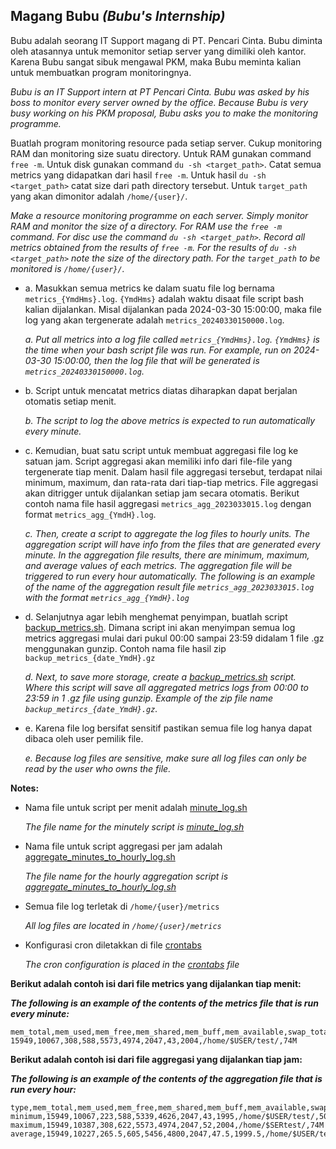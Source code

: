 ## Magang Bubu _(Bubu's Internship)_

Bubu adalah seorang IT Support magang di PT. Pencari Cinta. Bubu diminta oleh atasannya untuk memonitor setiap server yang dimiliki oleh kantor. Karena Bubu sangat sibuk mengawal PKM, maka Bubu meminta kalian untuk membuatkan program monitoringnya.

_Bubu is an IT Support intern at PT Pencari Cinta. Bubu was asked by his boss to monitor every server owned by the office. Because Bubu is very busy working on his PKM proposal, Bubu asks you to make the monitoring programme._

Buatlah program monitoring resource pada setiap server. Cukup monitoring RAM dan monitoring size suatu directory. Untuk RAM gunakan command `free -m`. Untuk disk gunakan command `du -sh <target_path>`. Catat semua metrics yang didapatkan dari hasil `free -m`. Untuk hasil `du -sh <target_path>` catat size dari path directory tersebut. Untuk `target_path` yang akan dimonitor adalah `/home/{user}/`.

_Make a resource monitoring programme on each server. Simply monitor RAM and monitor the size of a directory. For RAM use the `free -m` command. For disc use the command `du -sh <target_path>`. Record all metrics obtained from the results of `free -m`. For the results of `du -sh <target_path>` note the size of the directory path. For the `target_path` to be monitored is `/home/{user}/`._

- a. Masukkan semua metrics ke dalam suatu file log bernama `metrics_{YmdHms}.log`. `{YmdHms}` adalah waktu disaat file script bash kalian dijalankan. Misal dijalankan pada 2024-03-30 15:00:00, maka file log yang akan tergenerate adalah `metrics_20240330150000.log`.

  <em>

  a. Put all metrics into a log file called `metrics_{YmdHms}.log`. `{YmdHms}` is the time when your bash script file was run. For example, run on 2024-03-30 15:00:00, then the log file that will be generated is `metrics_20240330150000.log`.

  </em>

- b. Script untuk mencatat metrics diatas diharapkan dapat berjalan otomatis setiap menit.

  _b. The script to log the above metrics is expected to run automatically every minute._

- c. Kemudian, buat satu script untuk membuat aggregasi file log ke satuan jam. Script aggregasi akan memiliki info dari file-file yang tergenerate tiap menit. Dalam hasil file aggregasi tersebut, terdapat nilai minimum, maximum, dan rata-rata dari tiap-tiap metrics. File aggregasi akan ditrigger untuk dijalankan setiap jam secara otomatis. Berikut contoh nama file hasil aggregasi `metrics_agg_2023033015.log` dengan format `metrics_agg_{YmdH}.log`.

  <em>

  c. Then, create a script to aggregate the log files to hourly units. The aggregation script will have info from the files that are generated every minute. In the aggregation file results, there are minimum, maximum, and average values of each metrics. The aggregation file will be triggered to run every hour automatically. The following is an example of the name of the aggregation result file `metrics_agg_2023033015.log` with the format `metrics_agg_{YmdH}.log`

  </em>

- d. Selanjutnya agar lebih menghemat penyimpan, buatlah script [backup_metrics.sh](./bakcup_metrics.sh). Dimana script ini akan menyimpan semua log metrics aggregasi mulai dari pukul 00:00 sampai 23:59 didalam 1 file .gz menggunakan gunzip. Contoh nama file hasil zip `backup_metrics_{date_YmdH}.gz`

  <em>

  d. Next, to save more storage, create a [backup_metrics.sh](./bakcup_metrics.sh) script. Where this script will save all aggregated metrics logs from 00:00 to 23:59 in 1 .gz file using gunzip. Example of the zip file name `backup_metircs_{date_YmdH}.gz`.

  </em>

- e. Karena file log bersifat sensitif pastikan semua file log hanya dapat dibaca oleh user pemilik file.

  _e. Because log files are sensitive, make sure all log files can only be read by the user who owns the file._

**Notes:**

- Nama file untuk script per menit adalah [minute_log.sh](./minute_log.sh)

  _The file name for the minutely script is [minute_log.sh](./minute_log.sh)_

- Nama file untuk script aggregasi per jam adalah [aggregate_minutes_to_hourly_log.sh](./aggregate_minutes_to_hourly_log.sh)

  _The file name for the hourly aggregation script is [aggregate_minutes_to_hourly_log.sh](./aggregate_minutes_to_hourly_log.sh)_

- Semua file log terletak di `/home/{user}/metrics`

  _All log files are located in `/home/{user}/metrics`_

- Konfigurasi cron diletakkan di file [crontabs](./crontabs)

  _The cron configuration is placed in the [crontabs](./crontabs) file_

**Berikut adalah contoh isi dari file metrics yang dijalankan tiap menit:**

_**The following is an example of the contents of the metrics file that is run every minute:**_

```csv
mem_total,mem_used,mem_free,mem_shared,mem_buff,mem_available,swap_total,swap_used,swap_free,path,path_size
15949,10067,308,588,5573,4974,2047,43,2004,/home/$USER/test/,74M
```

**Berikut adalah contoh isi dari file aggregasi yang dijalankan tiap jam:**

_**The following is an example of the contents of the aggregation file that is run every hour:**_

```csv
type,mem_total,mem_used,mem_free,mem_shared,mem_buff,mem_available,swap_total,swap_used,swap_free,path,path_size
minimum,15949,10067,223,588,5339,4626,2047,43,1995,/home/$USER/test/,50M
maximum,15949,10387,308,622,5573,4974,2047,52,2004,/home/$SERtest/,74M
average,15949,10227,265.5,605,5456,4800,2047,47.5,1999.5,/home/$USER/test/,62M
```
